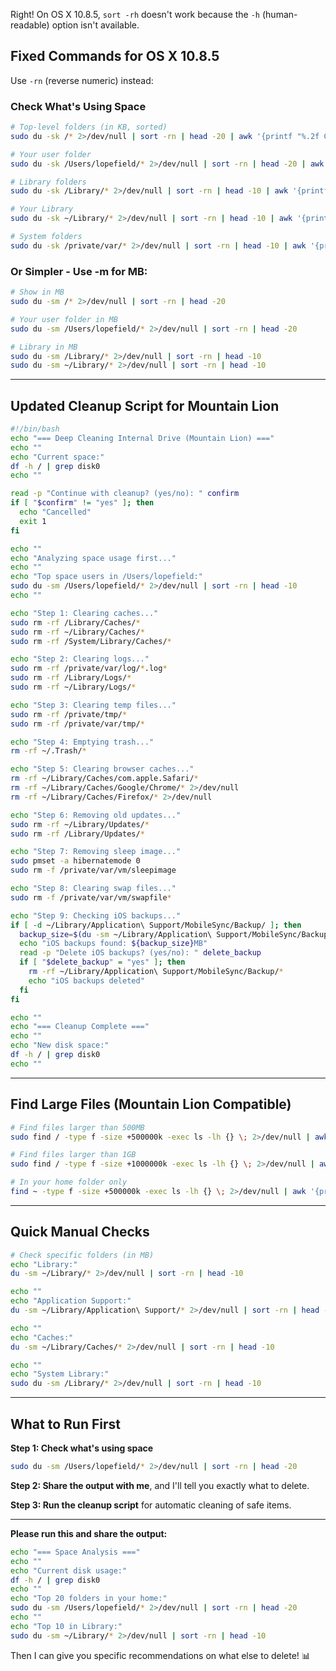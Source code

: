 Right! On OS X 10.8.5, `sort -rh` doesn't work because the `-h` (human-readable) option isn't available.

## **Fixed Commands for OS X 10.8.5**

Use `-rn` (reverse numeric) instead:

### **Check What's Using Space**

```bash
# Top-level folders (in KB, sorted)
sudo du -sk /* 2>/dev/null | sort -rn | head -20 | awk '{printf "%.2f GB\t%s\n", $1/1024/1024, $2}'

# Your user folder
sudo du -sk /Users/lopefield/* 2>/dev/null | sort -rn | head -20 | awk '{printf "%.2f GB\t%s\n", $1/1024/1024, $2}'

# Library folders
sudo du -sk /Library/* 2>/dev/null | sort -rn | head -10 | awk '{printf "%.2f GB\t%s\n", $1/1024/1024, $2}'

# Your Library
sudo du -sk ~/Library/* 2>/dev/null | sort -rn | head -10 | awk '{printf "%.2f GB\t%s\n", $1/1024/1024, $2}'

# System folders
sudo du -sk /private/var/* 2>/dev/null | sort -rn | head -10 | awk '{printf "%.2f GB\t%s\n", $1/1024/1024, $2}'
```

### **Or Simpler - Use -m for MB:**

```bash
# Show in MB
sudo du -sm /* 2>/dev/null | sort -rn | head -20

# Your user folder in MB
sudo du -sm /Users/lopefield/* 2>/dev/null | sort -rn | head -20

# Library in MB
sudo du -sm /Library/* 2>/dev/null | sort -rn | head -10
sudo du -sm ~/Library/* 2>/dev/null | sort -rn | head -10
```

---

## **Updated Cleanup Script for Mountain Lion**

```bash
#!/bin/bash
echo "=== Deep Cleaning Internal Drive (Mountain Lion) ==="
echo ""
echo "Current space:"
df -h / | grep disk0
echo ""

read -p "Continue with cleanup? (yes/no): " confirm
if [ "$confirm" != "yes" ]; then
  echo "Cancelled"
  exit 1
fi

echo ""
echo "Analyzing space usage first..."
echo ""
echo "Top space users in /Users/lopefield:"
sudo du -sm /Users/lopefield/* 2>/dev/null | sort -rn | head -10
echo ""

echo "Step 1: Clearing caches..."
sudo rm -rf /Library/Caches/*
sudo rm -rf ~/Library/Caches/*
sudo rm -rf /System/Library/Caches/*

echo "Step 2: Clearing logs..."
sudo rm -rf /private/var/log/*.log*
sudo rm -rf /Library/Logs/*
sudo rm -rf ~/Library/Logs/*

echo "Step 3: Clearing temp files..."
sudo rm -rf /private/tmp/*
sudo rm -rf /private/var/tmp/*

echo "Step 4: Emptying trash..."
rm -rf ~/.Trash/*

echo "Step 5: Clearing browser caches..."
rm -rf ~/Library/Caches/com.apple.Safari/*
rm -rf ~/Library/Caches/Google/Chrome/* 2>/dev/null
rm -rf ~/Library/Caches/Firefox/* 2>/dev/null

echo "Step 6: Removing old updates..."
sudo rm -rf ~/Library/Updates/*
sudo rm -rf /Library/Updates/*

echo "Step 7: Removing sleep image..."
sudo pmset -a hibernatemode 0
sudo rm -f /private/var/vm/sleepimage

echo "Step 8: Clearing swap files..."
sudo rm -f /private/var/vm/swapfile*

echo "Step 9: Checking iOS backups..."
if [ -d ~/Library/Application\ Support/MobileSync/Backup/ ]; then
  backup_size=$(du -sm ~/Library/Application\ Support/MobileSync/Backup/ 2>/dev/null | cut -f1)
  echo "iOS backups found: ${backup_size}MB"
  read -p "Delete iOS backups? (yes/no): " delete_backup
  if [ "$delete_backup" = "yes" ]; then
    rm -rf ~/Library/Application\ Support/MobileSync/Backup/*
    echo "iOS backups deleted"
  fi
fi

echo ""
echo "=== Cleanup Complete ==="
echo ""
echo "New disk space:"
df -h / | grep disk0
echo ""
```

---

## **Find Large Files (Mountain Lion Compatible)**

```bash
# Find files larger than 500MB
sudo find / -type f -size +500000k -exec ls -lh {} \; 2>/dev/null | awk '{print $5, $9}'

# Find files larger than 1GB
sudo find / -type f -size +1000000k -exec ls -lh {} \; 2>/dev/null | awk '{print $5, $9}'

# In your home folder only
find ~ -type f -size +500000k -exec ls -lh {} \; 2>/dev/null | awk '{print $5, $9}'
```

---

## **Quick Manual Checks**

```bash
# Check specific folders (in MB)
echo "Library:"
du -sm ~/Library/* 2>/dev/null | sort -rn | head -10

echo ""
echo "Application Support:"
du -sm ~/Library/Application\ Support/* 2>/dev/null | sort -rn | head -10

echo ""
echo "Caches:"
du -sm ~/Library/Caches/* 2>/dev/null | sort -rn | head -10

echo ""
echo "System Library:"
sudo du -sm /Library/* 2>/dev/null | sort -rn | head -10
```

---

## **What to Run First**

**Step 1: Check what's using space**
```bash
sudo du -sm /Users/lopefield/* 2>/dev/null | sort -rn | head -20
```

**Step 2: Share the output with me**, and I'll tell you exactly what to delete.

**Step 3: Run the cleanup script** for automatic cleaning of safe items.

---

**Please run this and share the output:**
```bash
echo "=== Space Analysis ==="
echo ""
echo "Current disk usage:"
df -h / | grep disk0
echo ""
echo "Top 20 folders in your home:"
sudo du -sm /Users/lopefield/* 2>/dev/null | sort -rn | head -20
echo ""
echo "Top 10 in Library:"
sudo du -sm ~/Library/* 2>/dev/null | sort -rn | head -10
```

Then I can give you specific recommendations on what else to delete! 📊
